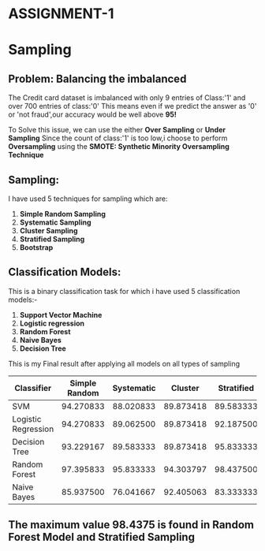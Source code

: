 # ASSIGNMENT-1
# Sampling
## Problem: Balancing the imbalanced
The Credit card dataset is imbalanced with only 9 entries of Class:'1' and
over  700 entries of class:'0'
This means even if we predict the answer as '0' or 'not fraud',our accuracy would be well 
above **95!**

To Solve this issue, we can use the either **Over Sampling** or **Under Sampling** 
Since the count of class:'1' is too low,i choose to perform  **Oversampling**
using the **SMOTE: Synthetic Minority Oversampling Technique**

## Sampling:
I have used 5 techniques for sampling which are:
1. **Simple Random Sampling**
2. **Systematic Sampling**
3. **Cluster Sampling**
4. **Stratified Sampling**
5. **Bootstrap**

## Classification Models:
This is a binary classification task for which i have used 5 classification models:-
1. **Support Vector Machine**
2. **Logistic regression**
3. **Random Forest**
4. **Naive Bayes**
5. **Decision Tree**

This is my Final result after applying all models on all types of sampling

| Classifier | Simple Random | Systematic | Cluster | Stratified | Bootstrap |
|---|---|---|---|---|---|
| SVM          | 94.270833 | 88.020833 | 89.873418 | 89.583333 | 91.145833 |
| Logistic Regression | 94.270833 | 89.062500 | 89.873418 | 92.187500 | 93.750000 |
| Decision Tree   | 93.229167 | 89.583333 | 89.873418 | 95.833333 | 93.229167 |
| Random Forest  | 97.395833 | 95.833333 | 94.303797 | 98.437500 | 98.437500 |
| Naive Bayes  | 85.937500 | 76.041667 | 92.405063 | 83.333333 | 82.812500 |


## The maximum value 98.4375 is found in  Random Forest Model and  Stratified  Sampling





